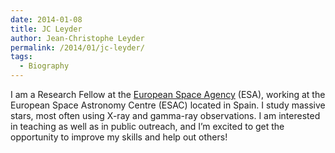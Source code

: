 ```yaml
---
date: 2014-01-08
title: JC Leyder
author: Jean-Christophe Leyder
permalink: /2014/01/jc-leyder/
tags:
  - Biography
---
```

I am a Research Fellow at the [European Space Agency][1] (ESA), working at the European Space Astronomy Centre (ESAC) located in Spain. I study massive stars, most often using X-ray and gamma-ray observations. I am interested in teaching as well as in public outreach, and I&#8217;m excited to get the opportunity to improve my skills and help out others!

 [1]: http://www.esa.int
